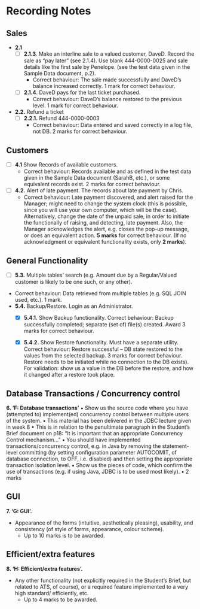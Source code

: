 # Recording Notes

## Sales
-  **2.1**
   - [ ] **2.1.3**. Make an interline sale to a valued customer, DaveD. Record the sale as “pay later” (see 2.1.4). Use blank 444-0000-0025 and sale details like the first sale by Penelope. (see the test data given in the Sample Data document, p.2). 
      - Correct behaviour: The sale made successfully and DaveD’s balance increased correctly. 1 mark for correct behaviour. 
    - [ ] **2.1.4**. DaveD pays for the last ticket purchased. 
      - Correct behaviour: DaveD’s balance restored to the previous level. 1 mark for correct behaviour. 
- **2.2.** Refund a ticket 
  - [ ] **2.2.1.** Refund 444-0000-0003
    -  Correct behaviour: Data entered and saved correctly in a log file, not DB. 2 marks for correct behaviour. 

## Customers
- [ ] **4.1**  Show Records of available customers. 
  - Correct behaviour: Records available and as defined in the test data given in the Sample Data document (SarahB, etc.), or some equivalent records exist. 2 marks for correct behaviour. 
- [ ] **4.2.** Alert of late payment. The records about late payment by Chris. 
  - Correct behaviour: Late payment discovered, and alert raised for the Manager; might need to change the system clock (this is possible, since you will use your own computer, which will be the case). Alternatively, change the date of the unpaid sale, in order to initiate the functionally of raising, and detecting, late payment. Also, the Manager acknowledges the alert, e.g. closes the pop-up message, or does an equivalent action. **5 marks** for correct behaviour. (If no acknowledgment or equivalent functionality exists, only **2 marks**). 

## General Functionality
- [ ]  **5.3.** Multiple tables’ search (e.g. Amount due by a Regular/Valued customer is likely to be one such, or any other). 
  - Correct behaviour: Data retrieved from multiple tables (e.g. SQL JOIN used, etc.). 1 mark. 
- **5.4.** Backup/Restore. Login as an Administrator. 
  - [x] **5.4.1.** Show Backup functionality. Correct behaviour: Backup successfully completed; separate (set of) 
file(s) created. Award 3 marks for correct behaviour. 
  - [x] **5.4.2.** Show Restore functionality. Must have a separate utility. 
Correct behaviour: Restore successful – DB state restored to the values from the selected backup. 3 marks for correct behaviour. Restore needs to be initiated while no connection to the DB exists). For validation: show us a value in the DB before the restore, and how it changed after a restore took place. 


## Database Transactions / Concurrency control 
**6. ‘F: Database transactions’**
▪ Show us the source code where you have (attempted to) implement(ed) concurrency control between multiple users of the system. 
▪ This material has been delivered in the JDBC lecture given in week 8 
▪ This is in relation to the penultimate paragraph in the Student’s Brief document on p18: “It is important that an appropriate Concurrency Control mechanism...” 
▪ You should have implemented transactions/concurrency control, e.g. in Java by removing the statement-level committing (by setting configuration parameter AUTOCOMIT, of database connection, to OFF, i.e. disabled) and then setting the appropriate transaction isolation level. 
▪ Show us the pieces of code, which confirm the use of transactions (e.g. if using Java, JDBC is to be used most likely). 
▪ 2 marks 

## GUI 
**7. ‘G: GUI’.**
- Appearance of the forms (intuitive, aesthetically pleasing), usability, and consistency (of style of forms, 
appearance, colour scheme). 
  - Up to 10 marks is to be awarded. 

## Efficient/extra features 
**8. ‘H: Efficient/extra features’.**
- Any other functionality (not explicitly required in the Student’s Brief, but related to ATS, of course), or a required feature implemented to a very high standard/ efficiently, etc. 
  - Up to 4 marks to be awarded. 

















<!-- # Notes

## **Access**

### Customers

-   Office Manager
-   Travel Advisor

### Reports

-   Office Manager
-   Travel Advisor (some are restricted)

### Blanks

-   Office Manager
-   System Administrator

### Register Staff

-   Office Manager
-   ?? system admin ??

### Commission Rates

-   Office Manager

### Exchange Rates

-   Office Manager

### Backup Restore

-   System Administrator

## **_Issues_** -->
